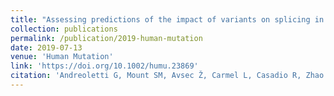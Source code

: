```yaml
---
title: "Assessing predictions of the impact of variants on splicing in CAGI5"
collection: publications
permalink: /publication/2019-human-mutation
date: 2019-07-13
venue: 'Human Mutation'
link: 'https://doi.org/10.1002/humu.23869'
citation: 'Andreoletti G, Mount SM, Avsec Ž, Carmel L, Casadio R, Zhao H (2019) Assessing predictions of the impact of variants on splicing in CAGI5. Hum Mutat 40:1215–1224.'
---
```

